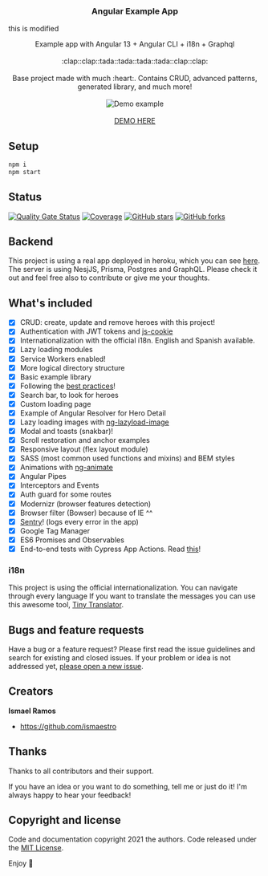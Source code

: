 <p align="center">
  <h3 align="center">Angular Example App</h3>
this is modified
  <p align="center">
    Example app with Angular 13 + Angular CLI + i18n + Graphql
    <br>
    <br>
    :clap::clap::tada::tada::tada::tada::clap::clap:
    <br>
    <br>
    Base project made with much :heart:. Contains CRUD, advanced patterns, generated library, and much more!
    <br>
    <br>
    <img src="https://media.giphy.com/media/BIql9p3KQWYdjq4Sxe/giphy.gif" alt="Demo example"/>
    <br>
    <br>
    <a href="https://ismaestro.github.io/angular-example-app/">DEMO HERE</a>
  </p>
</p>

## Setup

```bash
npm i
npm start
```

## Status

[![Quality Gate Status](https://sonarcloud.io/api/project_badges/measure?project=Ismaestro_angular8-example-app&metric=alert_status)](https://sonarcloud.io/dashboard?id=Ismaestro_angular8-example-app)
[![Coverage](https://sonarcloud.io/api/project_badges/measure?project=Ismaestro_angular8-example-app&metric=coverage)](https://sonarcloud.io/dashboard?id=Ismaestro_angular8-example-app)
[![GitHub stars](https://img.shields.io/github/stars/ismaestro/angular8-example-app.svg?style=social&label=Star)](https://github.com/ismaestro/angular8-example-app)
[![GitHub forks](https://img.shields.io/github/forks/ismaestro/angular8-example-app.svg?style=social&label=Fork)](https://github.com/ismaestro/angular8-example-app/fork)

## Backend

This project is using a real app deployed in heroku, which you can see [here](https://github.com/Ismaestro/nestjs-example-app).
The server is using NesjJS, Prisma, Postgres and GraphQL. Please check it out and feel free also to contribute or give me your thoughts.

## What's included

- [x] CRUD: create, update and remove heroes with this project!
- [x] Authentication with JWT tokens and [js-cookie](https://github.com/js-cookie/js-cookie)
- [x] Internationalization with the official i18n. English and Spanish available.
- [x] Lazy loading modules
- [x] Service Workers enabled!
- [x] More logical directory structure
- [x] Basic example library
- [x] Following the [best practices](https://angular.io/guide/styleguide)!
- [x] Search bar, to look for heroes
- [x] Custom loading page
- [x] Example of Angular Resolver for Hero Detail
- [x] Lazy loading images with [ng-lazyload-image](https://github.com/tjoskar/ng-lazyload-image)
- [x] Modal and toasts (snakbar)!
- [x] Scroll restoration and anchor examples
- [x] Responsive layout (flex layout module)
- [x] SASS (most common used functions and mixins) and BEM styles
- [x] Animations with [ng-animate](https://jiayihu.github.io/ng-animate/)
- [x] Angular Pipes
- [x] Interceptors and Events
- [x] Auth guard for some routes
- [x] Modernizr (browser features detection)
- [x] Browser filter (Bowser) because of IE ^^
- [x] [Sentry](https://sentry.io)! (logs every error in the app)
- [x] Google Tag Manager
- [x] ES6 Promises and Observables
- [x] End-to-end tests with Cypress App Actions. Read [this](https://applitools.com/blog/page-objects-app-actions-cypress/)!

### i18n

This project is using the official internationalization. You can navigate
through every language  If you want to
translate the messages you can use this awesome tool,
[Tiny Translator](https://martinroob.github.io/tiny-translator/en/#/translate).

## Bugs and feature requests

Have a bug or a feature request? Please first read the issue guidelines
and search for existing and closed issues. If your problem or idea is not addressed yet,
[please open a new issue](https://github.com/Ismaestro/angular-example-app/issues/new).

## Creators

**Ismael Ramos**

- <https://github.com/ismaestro>

## Thanks

Thanks to all contributors and their support.

If you have an idea or you want to do something, tell me or just do it! I'm always happy to hear
your feedback!

## Copyright and license

Code and documentation copyright 2021 the authors. Code released under the
[MIT License](https://github.com/Ismaestro/angular-example-app/blob/master/LICENSE).

Enjoy :metal:
